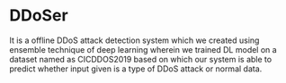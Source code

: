 # DDoSer
It is a offline DDoS attack detection system which we created using ensemble technique of deep learning wherein we trained DL model on a dataset named as CICDDOS2019 based on which our system is able to predict whether input given is a type of DDoS attack or normal data.
